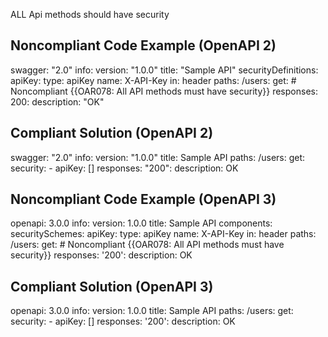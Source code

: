 ALL Api methods should have security

Noncompliant Code Example (OpenAPI 2)
-------------------------------------

  swagger: "2.0"
  info:
    version: "1.0.0"
    title: "Sample API"
  securityDefinitions:
    apiKey:
      type: apiKey
      name: X-API-Key
      in: header
  paths:
    /users:
      get: \# Noncompliant {{OAR078: All API methods must have security}}
        responses:
          200:
            description: "OK"

Compliant Solution (OpenAPI 2)
------------------------------

  swagger: "2.0"
  info:
    version: "1.0.0"
    title: Sample API
  paths:
    /users:
      get:
        security:
          - apiKey: \[\]
        responses:
          "200":
            description: OK

Noncompliant Code Example (OpenAPI 3)
-------------------------------------

  openapi: 3.0.0
  info:
    version: 1.0.0
    title: Sample API
  components:
    securitySchemes:
      apiKey:
        type: apiKey
        name: X-API-Key
        in: header
  paths:
    /users:
      get: \# Noncompliant {{OAR078: All API methods must have security}}
        responses:
          '200':
            description: OK

Compliant Solution (OpenAPI 3)
------------------------------

  openapi: 3.0.0
  info:
    version: 1.0.0
    title: Sample API
  paths:
    /users:
      get:
        security:
          - apiKey: \[\]
        responses:
          '200':
            description: OK